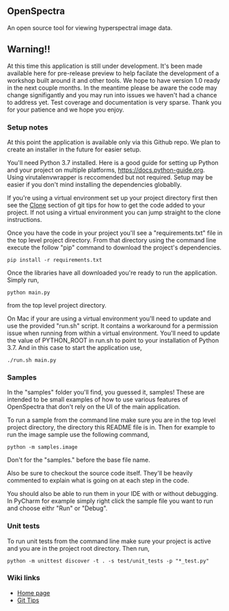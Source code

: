 ## OpenSpectra 

An open source tool for viewing hyperspectral image data.

## Warning!!
At this time this application is still under development.  It's been made available here for pre-release preview to help facilate the development of a workshop built around it and other tools.  We hope to have version 1.0 ready in the next couple months.  In the meantime please be aware the code may change signifigantly and you may run into issues we haven't had a chance to address yet.  Test coverage and documentation is very sparse.  Thank you for your patience and we hope you enjoy.

### Setup notes
At this point the application is available only via this Github repo.  We plan to create an installer in the future for easier setup.

You'll need Python 3.7 installed.  Here is a good guide for setting up Python and your project on multiple platforms, https://docs.python-guide.org.  Using virutalenvwrapper is reccomended but not required.  Setup may be easier if you don't mind installing the dependencies globablly.

If you're using a virtual environment set up your project directory first then see the [Clone](https://github.com/openspectra/openspectra/wiki/Git-Tips#clone) section of git tips for how to get the code added to your project.  If not using a virtual environment you can jump straight to the clone instructions.

Once you have the code in your project you'll see a "requirements.txt" file in the top level project directory.  From that directory using the command line execute the follow "pip" command to download the project's dependencies.

````
pip install -r requirements.txt
````

Once the libraries have all downloaded you're ready to run the application.  Simply run,

````
python main.py
````

from the top level project directory.

On Mac if your are using a virtual environment you'll need to update and use the provided "run.sh" script.  It contains a workaround for a permission issue when running from within a virtual environment.  You'll need to update the value of PYTHON_ROOT in run.sh to point to your installation of Python 3.7.  And in this case to start the application use,

````
./run.sh main.py
````

### Samples

In the "samples" folder you'll find, you guessed it, samples!  These are intended to be small examples of how to use various features of OpenSpectra that don't rely on the UI of the main application.

To run a sample from the command line make sure you are in the top level project directory, the directory this README file is in.  Then for example to run the image sample use the following command,
````
python -m samples.image
````
Don't for the "samples." before the base file name.  

Also be sure to checkout the source code itself.  They'll be heavily commented to explain what is going on at each step in the code.

You should also be able to run them in your IDE with or without debugging.  In PyCharm for example simply right click the sample file you want to run and choose eithr "Run" or "Debug".

### Unit tests

To run unit tests from the command line make sure your project is active and you are in the project root directory.  Then run,
````
python -m unittest discover -t . -s test/unit_tests -p "*_test.py"
````

### Wiki links
*  [Home page](https://github.com/openspectra/openspectra/wiki)
*  [Git Tips](https://github.com/openspectra/openspectra/wiki/Git-Tips)